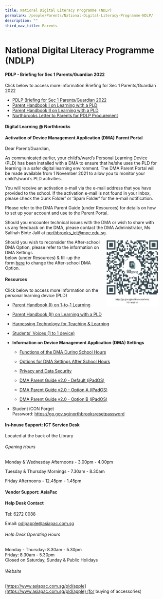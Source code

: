 ```yaml
---
title: National Digital Literacy Programme (NDLP)
permalink: /people/Parents/National-Digital-Literacy-Programme-NDLP/
description: ""
third_nav_title: Parents
---
```


National Digital Literacy Programme (NDLP)
==========================================

#### PDLP - Briefing for Sec 1 Parents/Guardian 2022


Click below to access more information Briefing for Sec 1 Parents/Guardian 2022

*   [PDLP Briefing for Sec 1 Parents/Guardian 2022](/files/PDLP_%20Briefing%20for%20Sec%201%20Parents%202022%20_school%20website.pdf)
*   [Parent Handbook I on Learning with a PLD](/files/IP2%20-%20Parent%20Handbook%20I%20on%20Learning%20with%20a%20PLD.pdf)
*   [Parent Handbook II on Learning with a PLD](/files/IP3%20-%20Parent%20Handbook%20II%20on%20Learning%20with%20a%20PLD.pdf)
*   [Northbrooks Letter to Parents for PDLP Procurement](/files/Northbrooks%20Letter%20to%20Parents%20for%20PDLP%20Procurement_7%20Feb%20_P.pdf)


#### Digital Learning @ Northbrooks

#### Activation of Device Management Application (DMA) Parent Portal
Dear Parent/Guardian, 

As communicated earlier, your child’s/ward’s Personal Learning Device (PLD) has been installed with a DMA to ensure that he/she uses the PLD for learning in a safer digital learning environment. The DMA Parent Portal will be made available from 1 November 2021 to allow you to monitor your child’s/ward’s PLD activities.

You will receive an activation e-mail via the e-mail address that you have provided to the school. If the activation e-mail is not found in your Inbox, please check the ‘Junk Folder’ or ‘Spam Folder’ for the e-mail notification.

Please refer to the DMA Parent Guide (under Resources) for details on how to set up your account and use to the Parent Portal.

Should you encounter technical issues with the DMA or wish to share with us any feedback on the DMA, please contact the DMA Administrator, Ms Salihah Binte Jalil at northbrooks_ict@moe.edu.sg.







<img src="/images/QR3.png" style="width:170px;height:220px;margin-left:15px;" align = "right">




Should you wish to reconsider the After-school DMA Option, please refer to the information on DMA Settings  
below (under Resources) & fill-up the form [here](https://go.gov.sg/northbrooksafterschdmaoption) to change the After-school DMA Option.




#### Resources
Click below to access more information on the personal learning device (PLD)

*  [Parent Handbook (I) on 1-to-1 Learning](https://drive.google.com/file/d/1PBDppnB2jLrxFrgxU0GYDF8-lwl0CIpU/view)
*    [Parent Handbook (II) on Learning with a PLD](https://northbrookssec.moe.edu.sg/qql/slot/u162/People/Parents/NDLP/Parent%20Handbook%20II%20on%20Learning%20with%20a%20PLD.pdf)
*   [Harnessing Technology for Teaching & Learning](https://drive.google.com/file/d/1qvo5DkQ5z8yFpS93_V3ShzddJABi_-zJ/view)
*  [Students' Voices (1 to 1 device)](https://drive.google.com/file/d/1Cy7QVtRmDMA-p36-eu9E3Q2_IC0sIOJ0/view)
*    **Information on Device Management Application (DMA) Settings**

     - [Functions of the DMA During School Hours](/files/Functions%20of%20the%20DMA%20During%20School%20Hours.pdf)

     - [Options for DMA Settings After School Hours](/files/Options%20for%20DMA%20Settings%20After%20School%20Hours.pdf)

     - [Privacy and Data Security](/files/Privacy%20and%20Data%20Security.pdf)

     - [DMA Parent Guide v2.0 - Default (iPadOS)](/files/iPadOS.pdf)

     - [DMA Parent Guide v2.0 - Option A (iPadOS)](/files/ipad.pdf)

      - [DMA Parent Guide v2.0 - Option B (iPadOS)](/files/ipad2.pdf)

*   Student iCON Forget Password: [https://](https://northbrookssec-moe-edu-sg-admin.cwp.sg/people/students/goog_1360109335)[go.gov.sg/northbrooksresetpassword](http://go.gov.sg/northbrooksresetpassword)





#### In-house Support: ICT Service Desk
Located at the back of the Library  
  

###### Opening Hours

Monday & Wednesday Afternoons - 3.00pm - 4.00pm

Tuesday & Thursday Mornings - 7.30am - 8.30am

Friday Afternoons - 12.45pm - 1.45pm

#### Vendor Support: AsiaPac
#### Help Desk Contact

Tel: 6272 0088

Email: pdlpapple@asiapac.com.sg

  

###### Help Desk Operating Hours

Monday - Thursday: 8.30am - 5.30pm  
Friday: 8.30am - 5.30pm  
Closed on Saturday, Sunday & Public Holidays

  

###### Website

[https://www.asiapac.com.sg/pld/apple](https://www.asiapac.com.sg/pld/apple) (for buying of accessories)